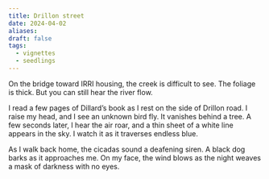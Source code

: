 ```yaml
---
title: Drillon street
date: 2024-04-02
aliases: 
draft: false
tags:
  - vignettes
  - seedlings
---
```

On the bridge toward IRRI housing, the creek is difficult to see. The foliage is thick. But you can still hear the river flow.

I read a few pages of Dillard’s book as I rest on the side of Drillon road. I raise my head, and I see an unknown bird fly. It vanishes behind a tree. A few seconds later, I hear the air roar, and a thin sheet of a white line appears in the sky. I watch it as it traverses endless blue.

As I walk back home, the cicadas sound a deafening siren. A black dog barks as it approaches me. On my face, the wind blows as the night weaves a mask of darkness with no eyes.